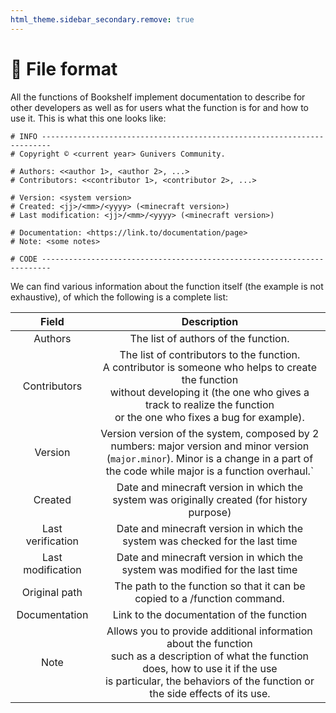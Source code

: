 ```yaml
---
html_theme.sidebar_secondary.remove: true
---
```


# 📄 File format

All the functions of Bookshelf implement documentation to
describe for other developers as well as for users what the function is
for and how to use it. This is what this one looks like:

```
# INFO ------------------------------------------------------------------------
# Copyright © <current year> Gunivers Community.

# Authors: <<author 1>, <author 2>, ...>
# Contributors: <<contributor 1>, <contributor 2>, ...>

# Version: <system version>
# Created: <jj>/<mm>/<yyyy> (<minecraft version>)
# Last modification: <jj>/<mm>/<yyyy> (<minecraft version>)

# Documentation: <https://link.to/documentation/page>
# Note: <some notes>

# CODE ------------------------------------------------------------------------
```

We can find various information about the function itself (the example is not exhaustive), of which the following is a complete list:

| Field | Description |
|:-----:|:-----------:|
| Authors | The list of authors of the function. |
| Contributors | The list of contributors to the function.<br> A contributor is someone who helps to create the function<br> without developing it (the one who gives a track to realize the function<br> or the one who fixes a bug for example). |
| Version | Version version of the system, composed by 2 numbers: major version and minor version (`major.minor`). Minor is a change in a part of the code while major is a function overhaul.` |
| Created | Date and minecraft version in which the system was originally created (for history purpose) |
| Last verification | Date and minecraft version in which the system was checked for the last time |
| Last modification | Date and minecraft version in which the system was modified for the last time |
| Original path | The path to the function so that it can be copied to a /function command. |
| Documentation | Link to the documentation of the function |
| Note | Allows you to provide additional information about the function<br> such as a description of what the function does, how to use it if the use<br> is particular, the behaviors of the function or the side effects of its use. |